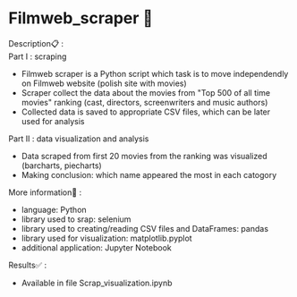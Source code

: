 # Filmweb_scraper :mag_right:
Description:clipboard: :<br />
Part I : scraping
- Filmweb scraper is a Python script which task is to move independendly on Filmweb website (polish site with movies)
- Scraper collect the data about the movies from "Top 500 of all time movies" ranking (cast, directors, screenwriters and music authors)
- Collected data is saved to appropriate CSV files, which can be later used for analysis <br />

Part II : data visualization and analysis <br />
- Data scraped from first 20 movies from the ranking was visualized (barcharts, piecharts)
- Making conclusion: which name appeared the most in each catogory

More information:memo: :
- language: Python
- library used to srap: selenium
- library used to creating/reading CSV files and DataFrames: pandas
- library used for visualization: matplotlib.pyplot
- additional application: Jupyter Notebook

Results:white_check_mark: : 
- Available in file Scrap_visualization.ipynb
